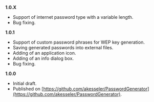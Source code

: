 

**1.0.X**
- Support of internet password type with a variable length.
- Bug fixing.

**1.0.1**
- Support of custom password phrases for WEP key generation.
- Saving generated passwords into external files.
- Adding of an application icon.
- Adding of an info dialog box.
- Bug fixing.

**1.0.0**
- Initial draft.
- Published on [https://github.com/akesseler/PasswordGenerator](https://github.com/akesseler/PasswordGenerator).
